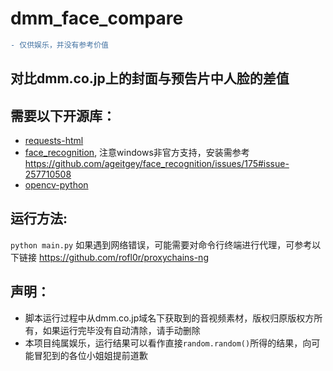 # dmm_face_compare
```diff
- 仅供娱乐，并没有参考价值
```
## 对比dmm.co.jp上的封面与预告片中人脸的差值

## 需要以下开源库：
- [requests-html](https://github.com/kennethreitz/requests-html)
- [face_recognition](https://github.com/ageitgey/face_recognition),  注意windows非官方支持，安装需参考 https://github.com/ageitgey/face_recognition/issues/175#issue-257710508
- [opencv-python](https://github.com/opencv/opencv)


## 运行方法:
`python main.py`
如果遇到网络错误，可能需要对命令行终端进行代理，可参考以下链接 https://github.com/rofl0r/proxychains-ng

## 声明：
- 脚本运行过程中从dmm.co.jp域名下获取到的音视频素材，版权归原版权方所有，如果运行完毕没有自动清除，请手动删除
- 本项目纯属娱乐，运行结果可以看作直接`random.random()`所得的结果，向可能冒犯到的各位小姐姐提前道歉

